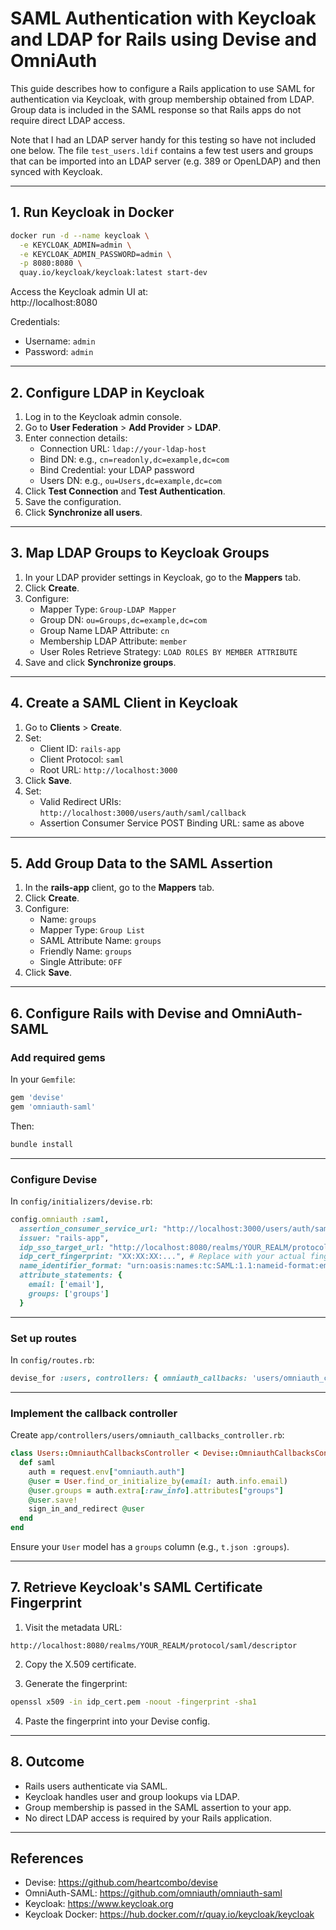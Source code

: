 # SAML Authentication with Keycloak and LDAP for Rails using Devise and OmniAuth

This guide describes how to configure a Rails application to use SAML for authentication via Keycloak, with group membership obtained from LDAP. Group data is included in the SAML response so that Rails apps do not require direct LDAP access.

Note that I had an LDAP server handy for this testing so have not included one below. The file `test_users.ldif` contains a few test users and groups that can be imported into an LDAP server (e.g. 389 or OpenLDAP) and then synced with Keycloak.

---

## 1. Run Keycloak in Docker

```bash
docker run -d --name keycloak \
  -e KEYCLOAK_ADMIN=admin \
  -e KEYCLOAK_ADMIN_PASSWORD=admin \
  -p 8080:8080 \
  quay.io/keycloak/keycloak:latest start-dev
```

Access the Keycloak admin UI at:  
http://localhost:8080

Credentials:
- Username: `admin`
- Password: `admin`

---

## 2. Configure LDAP in Keycloak

1. Log in to the Keycloak admin console.
2. Go to **User Federation** > **Add Provider** > **LDAP**.
3. Enter connection details:
   - Connection URL: `ldap://your-ldap-host`
   - Bind DN: e.g., `cn=readonly,dc=example,dc=com`
   - Bind Credential: your LDAP password
   - Users DN: e.g., `ou=Users,dc=example,dc=com`
4. Click **Test Connection** and **Test Authentication**.
5. Save the configuration.
6. Click **Synchronize all users**.

---

## 3. Map LDAP Groups to Keycloak Groups

1. In your LDAP provider settings in Keycloak, go to the **Mappers** tab.
2. Click **Create**.
3. Configure:
   - Mapper Type: `Group-LDAP Mapper`
   - Group DN: `ou=Groups,dc=example,dc=com`
   - Group Name LDAP Attribute: `cn`
   - Membership LDAP Attribute: `member`
   - User Roles Retrieve Strategy: `LOAD ROLES BY MEMBER ATTRIBUTE`
4. Save and click **Synchronize groups**.

---

## 4. Create a SAML Client in Keycloak

1. Go to **Clients** > **Create**.
2. Set:
   - Client ID: `rails-app`
   - Client Protocol: `saml`
   - Root URL: `http://localhost:3000`
3. Click **Save**.
4. Set:
   - Valid Redirect URIs: `http://localhost:3000/users/auth/saml/callback`
   - Assertion Consumer Service POST Binding URL: same as above

---

## 5. Add Group Data to the SAML Assertion

1. In the **rails-app** client, go to the **Mappers** tab.
2. Click **Create**.
3. Configure:
   - Name: `groups`
   - Mapper Type: `Group List`
   - SAML Attribute Name: `groups`
   - Friendly Name: `groups`
   - Single Attribute: `OFF`
4. Click **Save**.

---

## 6. Configure Rails with Devise and OmniAuth-SAML

### Add required gems

In your `Gemfile`:

```ruby
gem 'devise'
gem 'omniauth-saml'
```

Then:

```bash
bundle install
```

---

### Configure Devise

In `config/initializers/devise.rb`:

```ruby
config.omniauth :saml,
  assertion_consumer_service_url: "http://localhost:3000/users/auth/saml/callback",
  issuer: "rails-app",
  idp_sso_target_url: "http://localhost:8080/realms/YOUR_REALM/protocol/saml",
  idp_cert_fingerprint: "XX:XX:XX:...", # Replace with your actual fingerprint
  name_identifier_format: "urn:oasis:names:tc:SAML:1.1:nameid-format:emailAddress",
  attribute_statements: {
    email: ['email'],
    groups: ['groups']
  }
```

---

### Set up routes

In `config/routes.rb`:

```ruby
devise_for :users, controllers: { omniauth_callbacks: 'users/omniauth_callbacks' }
```

---

### Implement the callback controller

Create `app/controllers/users/omniauth_callbacks_controller.rb`:

```ruby
class Users::OmniauthCallbacksController < Devise::OmniauthCallbacksController
  def saml
    auth = request.env["omniauth.auth"]
    @user = User.find_or_initialize_by(email: auth.info.email)
    @user.groups = auth.extra[:raw_info].attributes["groups"]
    @user.save!
    sign_in_and_redirect @user
  end
end
```

Ensure your `User` model has a `groups` column (e.g., `t.json :groups`).

---

## 7. Retrieve Keycloak's SAML Certificate Fingerprint

1. Visit the metadata URL:

```
http://localhost:8080/realms/YOUR_REALM/protocol/saml/descriptor
```

2. Copy the X.509 certificate.

3. Generate the fingerprint:

```bash
openssl x509 -in idp_cert.pem -noout -fingerprint -sha1
```

4. Paste the fingerprint into your Devise config.

---

## 8. Outcome

- Rails users authenticate via SAML.
- Keycloak handles user and group lookups via LDAP.
- Group membership is passed in the SAML assertion to your app.
- No direct LDAP access is required by your Rails application.

---

## References

- Devise: https://github.com/heartcombo/devise  
- OmniAuth-SAML: https://github.com/omniauth/omniauth-saml  
- Keycloak: https://www.keycloak.org  
- Keycloak Docker: https://hub.docker.com/r/quay.io/keycloak/keycloak  
